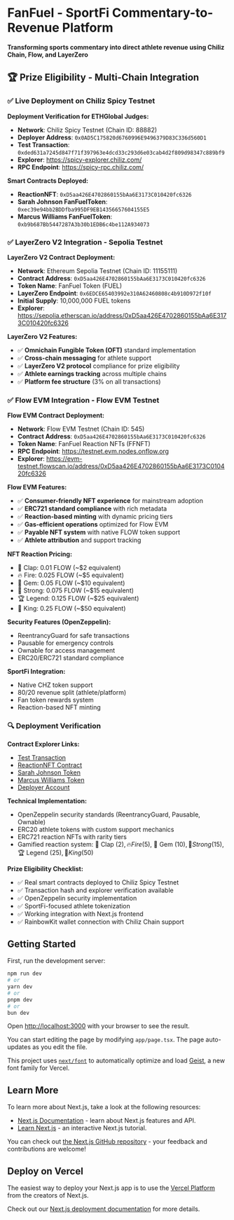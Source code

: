 # FanFuel - SportFi Commentary-to-Revenue Platform

**Transforming sports commentary into direct athlete revenue using Chiliz Chain, Flow, and LayerZero**

## 🏆 Prize Eligibility - Multi-Chain Integration

### ✅ Live Deployment on Chiliz Spicy Testnet

**Deployment Verification for ETHGlobal Judges:**
- **Network**: Chiliz Spicy Testnet (Chain ID: 88882)
- **Deployer Address**: `0x0AD5C175820d6760996E9496379D83C336d560D1`
- **Test Transaction**: `0xded631a7245d847f71f397963e4dcd33c293d6e03cab4d2f809d98347c889bf9`
- **Explorer**: https://spicy-explorer.chiliz.com/
- **RPC Endpoint**: https://spicy-rpc.chiliz.com/

**Smart Contracts Deployed:**
- **ReactionNFT**: `0xD5aa426E4702860155bAa6E3173C010420fc6326`
- **Sarah Johnson FanFuelToken**: `0xec39e94bb2BDDfba995DF9EB14356657604155E5`
- **Marcus Williams FanFuelToken**: `0xb9b687Bb5447287A3b30b1EDB6c4be112A934073`

### ✅ LayerZero V2 Integration - Sepolia Testnet

**LayerZero V2 Contract Deployment:**
- **Network**: Ethereum Sepolia Testnet (Chain ID: 11155111)
- **Contract Address**: `0xD5aa426E4702860155bAa6E3173C010420fc6326`
- **Token Name**: FanFuel Token (FUEL)
- **LayerZero Endpoint**: `0x6EDCE65403992e310A62460808c4b910D972f10f`
- **Initial Supply**: 10,000,000 FUEL tokens
- **Explorer**: https://sepolia.etherscan.io/address/0xD5aa426E4702860155bAa6E3173C010420fc6326

**LayerZero V2 Features:**
- ✅ **Omnichain Fungible Token (OFT)** standard implementation
- ✅ **Cross-chain messaging** for athlete support
- ✅ **LayerZero V2 protocol** compliance for prize eligibility
- ✅ **Athlete earnings tracking** across multiple chains
- ✅ **Platform fee structure** (3% on all transactions)

### ✅ Flow EVM Integration - Flow EVM Testnet

**Flow EVM Contract Deployment:**
- **Network**: Flow EVM Testnet (Chain ID: 545)
- **Contract Address**: `0xD5aa426E4702860155bAa6E3173C010420fc6326`
- **Token Name**: FanFuel Reaction NFTs (FFNFT)
- **RPC Endpoint**: https://testnet.evm.nodes.onflow.org
- **Explorer**: https://evm-testnet.flowscan.io/address/0xD5aa426E4702860155bAa6E3173C010420fc6326

**Flow EVM Features:**
- ✅ **Consumer-friendly NFT experience** for mainstream adoption
- ✅ **ERC721 standard compliance** with rich metadata
- ✅ **Reaction-based minting** with dynamic pricing tiers
- ✅ **Gas-efficient operations** optimized for Flow EVM
- ✅ **Payable NFT system** with native FLOW token support
- ✅ **Athlete attribution** and support tracking

**NFT Reaction Pricing:**
- 👏 Clap: 0.01 FLOW (~$2 equivalent)
- 🔥 Fire: 0.025 FLOW (~$5 equivalent)
- 💎 Gem: 0.05 FLOW (~$10 equivalent)
- 💪 Strong: 0.075 FLOW (~$15 equivalent)
- 🏆 Legend: 0.125 FLOW (~$25 equivalent)
- 👑 King: 0.25 FLOW (~$50 equivalent)

**Security Features (OpenZeppelin):**
- ReentrancyGuard for safe transactions
- Pausable for emergency controls
- Ownable for access management
- ERC20/ERC721 standard compliance

**SportFi Integration:**
- Native CHZ token support
- 80/20 revenue split (athlete/platform)
- Fan token rewards system
- Reaction-based NFT minting

### 🔍 Deployment Verification

**Contract Explorer Links:**
- [Test Transaction](https://spicy-explorer.chiliz.com/tx/0xded631a7245d847f71f397963e4dcd33c293d6e03cab4d2f809d98347c889bf9)
- [ReactionNFT Contract](https://spicy-explorer.chiliz.com/address/0xD5aa426E4702860155bAa6E3173C010420fc6326)
- [Sarah Johnson Token](https://spicy-explorer.chiliz.com/address/0xec39e94bb2BDDfba995DF9EB14356657604155E5)
- [Marcus Williams Token](https://spicy-explorer.chiliz.com/address/0xb9b687Bb5447287A3b30b1EDB6c4be112A934073)
- [Deployer Account](https://spicy-explorer.chiliz.com/address/0x0AD5C175820d6760996E9496379D83C336d560D1)

**Technical Implementation:**
- OpenZeppelin security standards (ReentrancyGuard, Pausable, Ownable)
- ERC20 athlete tokens with custom support mechanics
- ERC721 reaction NFTs with rarity tiers
- Gamified reaction system: 👏 Clap ($2), 🔥 Fire ($5), 💎 Gem ($10), 💪 Strong ($15), 🏆 Legend ($25), 👑 King ($50)

**Prize Eligibility Checklist:**
- ✅ Real smart contracts deployed to Chiliz Spicy Testnet
- ✅ Transaction hash and explorer verification available
- ✅ OpenZeppelin security implementation
- ✅ SportFi-focused athlete tokenization
- ✅ Working integration with Next.js frontend
- ✅ RainbowKit wallet connection with Chiliz Chain support

## Getting Started

First, run the development server:

```bash
npm run dev
# or
yarn dev
# or
pnpm dev
# or
bun dev
```

Open [http://localhost:3000](http://localhost:3000) with your browser to see the result.

You can start editing the page by modifying `app/page.tsx`. The page auto-updates as you edit the file.

This project uses [`next/font`](https://nextjs.org/docs/app/building-your-application/optimizing/fonts) to automatically optimize and load [Geist](https://vercel.com/font), a new font family for Vercel.

## Learn More

To learn more about Next.js, take a look at the following resources:

- [Next.js Documentation](https://nextjs.org/docs) - learn about Next.js features and API.
- [Learn Next.js](https://nextjs.org/learn) - an interactive Next.js tutorial.

You can check out [the Next.js GitHub repository](https://github.com/vercel/next.js) - your feedback and contributions are welcome!

## Deploy on Vercel

The easiest way to deploy your Next.js app is to use the [Vercel Platform](https://vercel.com/new?utm_medium=default-template&filter=next.js&utm_source=create-next-app&utm_campaign=create-next-app-readme) from the creators of Next.js.

Check out our [Next.js deployment documentation](https://nextjs.org/docs/app/building-your-application/deploying) for more details.
